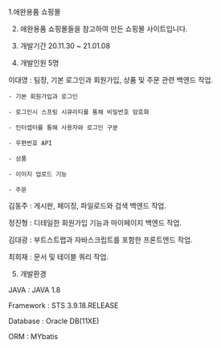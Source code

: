 1.애완용품 쇼핑몰



2. 애완용품 쇼핑몰들을 참고하여 만든 쇼핑몰 사이트입니다.

3. 개발기간 20.11.30 ~ 21.01.08

4. 개발인원 5명

이대영 : 팀장, 기본 로그인과 회원가입, 상품 및 주문 관련 백엔드 작업.
       
    - 기본 회원가입과 로그인
	
	- 로그인시 스프링 시큐리티를 통해 비밀번호 암호화
	
	- 인터셉터를 통해 사용자와 로그인 구분
	
	- 우편번호 API
	
	- 상품 
	
	- 이미지 업로드 기능
	
	- 주문
							
							
김동주 : 게시판, 페이징, 파일로드와 검색 백엔드 작업.

정진형 : 디테일한 회원가입 기능과 마이페이지 백엔드 작업.

김대광 : 부트스트랩과 자바스크립트를 포함한 프론트엔드 작업.

최희재 : 문서 및 테이블 쿼리 작업.


5. 개발환경

JAVA : JAVA 1.8

Framework : STS 3.9.18.RELEASE

Database : Oracle DB(11XE)

ORM : MYbatis

